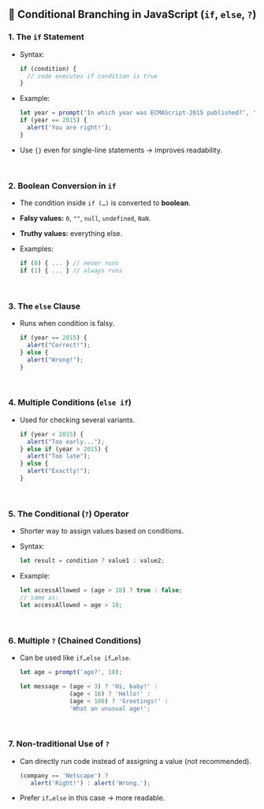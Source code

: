 

## 🔹 Conditional Branching in JavaScript (`if`, `else`, `?`)

### 1. **The `if` Statement**

* Syntax:

  ```js
  if (condition) {
    // code executes if condition is true
  }
  ```
* Example:

  ```js
  let year = prompt('In which year was ECMAScript-2015 published?', '');
  if (year == 2015) {
    alert('You are right!');
  }
  ```
* Use `{}` even for single-line statements → improves readability.

<br>

### 2. **Boolean Conversion in `if`**

* The condition inside `if (…)` is converted to **boolean**.
* **Falsy values:** `0`, `""`, `null`, `undefined`, `NaN`.
* **Truthy values:** everything else.
* Examples:

  ```js
  if (0) { ... } // never runs
  if (1) { ... } // always runs
  ```

<br>

### 3. **The `else` Clause**

* Runs when condition is falsy.

  ```js
  if (year == 2015) {
    alert("Correct!");
  } else {
    alert("Wrong!");
  }
  ```

<br>

### 4. **Multiple Conditions (`else if`)**

* Used for checking several variants.

  ```js
  if (year < 2015) {
    alert("Too early...");
  } else if (year > 2015) {
    alert("Too late");
  } else {
    alert("Exactly!");
  }
  ```

<br>

### 5. **The Conditional (`?`) Operator**

* Shorter way to assign values based on conditions.
* Syntax:

  ```js
  let result = condition ? value1 : value2;
  ```
* Example:

  ```js
  let accessAllowed = (age > 18) ? true : false;
  // same as:
  let accessAllowed = age > 18;
  ```

<br>

### 6. **Multiple `?` (Chained Conditions)**

* Can be used like `if…else if…else`.

  ```js
  let age = prompt('age?', 18);

  let message = (age < 3) ? 'Hi, baby!' :
                (age < 18) ? 'Hello!' :
                (age < 100) ? 'Greetings!' :
                'What an unusual age!';
  ```

<br>

### 7. **Non-traditional Use of `?`**

* Can directly run code instead of assigning a value (not recommended).

  ```js
  (company == 'Netscape') ?
     alert('Right!') : alert('Wrong.');
  ```
* Prefer `if…else` in this case → more readable.
